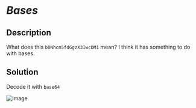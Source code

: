 # _Bases_
## Description
What does this `bDNhcm5fdGgzX3IwcDM1` mean? I think it has something to do with bases.
## Solution
Decode it with `base64`

![image](https://user-images.githubusercontent.com/70738420/178311438-f7c0aceb-27a8-4bae-a58e-b5362d332a3a.png)